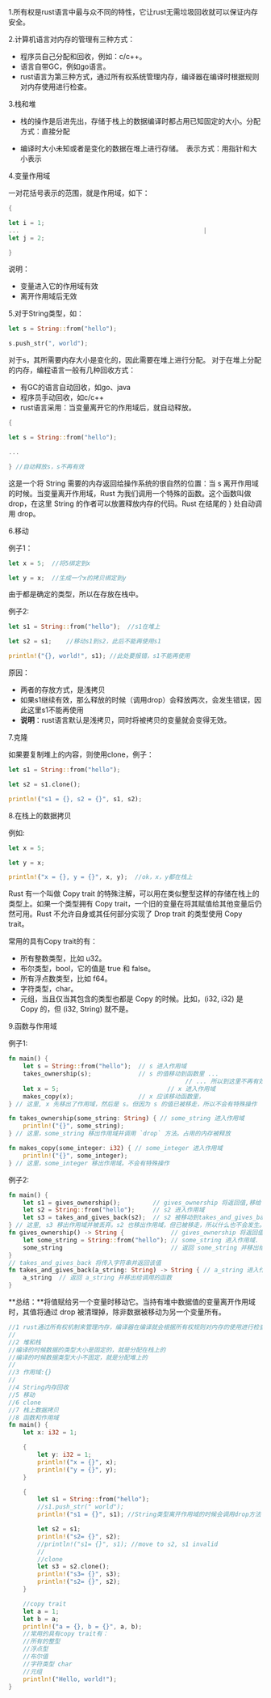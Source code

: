 1.所有权是rust语言中最与众不同的特性，它让rust无需垃圾回收就可以保证内存安全。

2.计算机语言对内存的管理有三种方式： 

* 程序员自己分配和回收，例如：c/c++。 
*  语言自带GC，例如go语言。 
*  rust语言为第三种方式，通过所有权系统管理内存，编译器在编译时根据规则对内存使用进行检查。

3.栈和堆

- 栈的操作是后进先出，存储于栈上的数据编译时都占用已知固定的大小。分配方式：直接分配 

* 编译时大小未知或者是变化的数据在堆上进行存储。　表示方式：用指针和大小表示

4.变量作用域

一对花括号表示的范围，就是作用域，如下：

```rust
{

let i = 1;   
...                                                   |
let j = 2;

}
```

说明： 

* 变量进入它的作用域有效 
* 离开作用域后无效

5.对于String类型，如：

```rust
let s = String::from("hello"); 

s.push_str(", world");
```

对于s，其所需要内存大小是变化的，因此需要在堆上进行分配。 对于在堆上分配的内存，编程语言一般有几种回收方式： 

* 有GC的语言自动回收，如go、java 
*  程序员手动回收，如c/c++ 
* rust语言采用：当变量离开它的作用域后，就自动释放。

```rust
{

let s = String::from("hello");

...

} //自动释放s，s不再有效
```

这是一个将 String 需要的内存返回给操作系统的很自然的位置：当 s 离开作用域的时候。当变量离开作用域，Rust 为我们调用一个特殊的函数。这个函数叫做 drop，在这里 String 的作者可以放置释放内存的代码。Rust 在结尾的 } 处自动调用 drop。

6.移动

例子1：

```rust
let x = 5;  //将5绑定到x

let y = x;  //生成一个x的拷贝绑定到y
```

由于都是确定的类型，所以在存放在栈中。

例子2:

```rust
let s1 = String::from("hello");  //s1在堆上

let s2 = s1;    //移动s1到s2，此后不能再使用s1

println!("{}, world!", s1); //此处要报错，s1不能再使用
```

原因： 

* 两者的存放方式，是浅拷贝
*  如果s1继续有效，那么释放的时候（调用drop）会释放两次，会发生错误，因此这里s1不能再使用
*  **说明**：rust语言默认是浅拷贝，同时将被拷贝的变量就会变得无效。

7.克隆

如果要复制堆上的内容，则使用clone，例子：

```rust
let s1 = String::from("hello");

let s2 = s1.clone();

println!("s1 = {}, s2 = {}", s1, s2);
```

8.在栈上的数据拷贝

例如:

```rust
let x = 5;

let y = x;

println!("x = {}, y = {}", x, y);  //ok，x，y都在栈上
```

Rust 有一个叫做 Copy trait 的特殊注解，可以用在类似整型这样的存储在栈上的类型上。如果一个类型拥有 Copy trait，一个旧的变量在将其赋值给其他变量后仍然可用。Rust 不允许自身或其任何部分实现了 Drop trait 的类型使用 Copy trait。

常用的具有Copy trait的有： 

* 所有整数类型，比如 u32。 
* 布尔类型，bool，它的值是 true 和 false。 
* 所有浮点数类型，比如 f64。 
* 字符类型，char。 
*  元组，当且仅当其包含的类型也都是 Copy 的时候。比如，(i32, i32) 是 Copy 的，但 (i32, String) 就不是。

9.函数与作用域

例子1:

```rust
fn main() {
    let s = String::from("hello");  // s 进入作用域
    takes_ownership(s);             // s 的值移动到函数里 ...
                                                 // ... 所以到这里不再有效
    let x = 5;                              // x 进入作用域
    makes_copy(x);                  // x 应该移动函数里，                                                           // 但 i32 是 Copy 的，所以在后面可继续使用 x
} // 这里, x 先移出了作用域，然后是 s。但因为 s 的值已被移走，所以不会有特殊操作

fn takes_ownership(some_string: String) { // some_string 进入作用域
    println!("{}", some_string);
} // 这里，some_string 移出作用域并调用 `drop` 方法。占用的内存被释放

fn makes_copy(some_integer: i32) { // some_integer 进入作用域
    println!("{}", some_integer);
} // 这里，some_integer 移出作用域。不会有特殊操作
```

例子2:

```rust
fn main() {
    let s1 = gives_ownership();         // gives_ownership 将返回值,移给 s1
    let s2 = String::from("hello");     // s2 进入作用域
    let s3 = takes_and_gives_back(s2);  // s2 被移动到takes_and_gives_back 中, 它也将返回值移给 s3
} // 这里, s3 移出作用域并被丢弃。s2 也移出作用域，但已被移走，所以什么也不会发生。s1 移出作用域并被丢弃
fn gives_ownership() -> String {             // gives_ownership 将返回值移动给调用它的函数
    let some_string = String::from("hello"); // some_string 进入作用域.
    some_string                              // 返回 some_string 并移出给调用的函数
}
// takes_and_gives_back 将传入字符串并返回该值
fn takes_and_gives_back(a_string: String) -> String { // a_string 进入作用域
    a_string  // 返回 a_string 并移出给调用的函数
}
```

**总结：**将值赋给另一个变量时移动它。当持有堆中数据值的变量离开作用域时，其值将通过 drop 被清理掉，除非数据被移动为另一个变量所有。

```rust
//1 rust通过所有权机制来管理内存，编译器在编译就会根据所有权规则对内存的使用进行检查
//
//2 堆和栈
//编译的时候数据的类型大小是固定的，就是分配在栈上的
//编译的时候数据类型大小不固定，就是分配堆上的
//
//3 作用域:{}
//
//4 String内存回收
//5 移动
//6 clone
//7 栈上数据拷贝
//8 函数和作用域
fn main() {
    let x: i32 = 1;

    {
        let y: i32 = 1;
        println!("x = {}", x);
        println!("y = {}", y);
    }

    {
        let s1 = String::from("hello");
        //s1.push_str(" world");
        println!("s1 = {}", s1); //String类型离开作用域的时候会调用drop方法

        let s2 = s1; 
        println!("s2= {}", s2);
        //println!("s1= {}", s1); //move to s2, s1 invalid
        //
        //clone
        let s3 = s2.clone();
        println!("s3= {}", s3);
        println!("s2= {}", s2);
    }

    //copy trait
    let a = 1;
    let b = a;
    println!("a = {}, b = {}", a, b);
    //常用的具有copy trait有：
    //所有的整型
    //浮点型
    //布尔值
    //字符类型 char
    //元组
    println!("Hello, world!");
}
```



